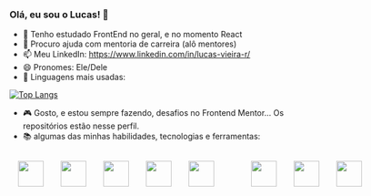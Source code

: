 ### Olá, eu sou o Lucas! 👋


- 🌱 Tenho estudado FrontEnd no geral, e no momento React
- 🤔 Procuro ajuda com mentoria de carreira (alô mentores)
- 📫 Meu LinkedIn: https://www.linkedin.com/in/lucas-vieira-r/
- 😄 Pronomes: Ele/Dele
- :closed_book: Linguagens mais usadas:

[![Top Langs](https://github-readme-stats.vercel.app/api/top-langs/?username=Lucas-Vieira-R&layout=compact)](https://github.com/Lucas-Vieira-R/github-readme-stats)
- :video_game: Gosto, e estou sempre fazendo, desafios no Frontend Mentor... Os repositórios estão nesse perfil.
- :books: algumas das minhas habilidades, tecnologias e ferramentas:
<div style = 'display:flex'>
  <img style='width:45px;margin:15px;' src="https://cdn.jsdelivr.net/gh/devicons/devicon/icons/html5/html5-original-wordmark.svg" />
  <img style='width:45px;margin:15px;' src="https://cdn.jsdelivr.net/gh/devicons/devicon/icons/css3/css3-plain-wordmark.svg" />
  <img style='width:45px;margin:15px;'  src="https://cdn.jsdelivr.net/gh/devicons/devicon/icons/javascript/javascript-plain.svg" />
  <img style='width:45px;margin:15px;' src="https://cdn.jsdelivr.net/gh/devicons/devicon/icons/bootstrap/bootstrap-original.svg" />
  <img style='width:45px;margin:15px;' src="https://cdn.jsdelivr.net/gh/devicons/devicon/icons/python/python-original-wordmark.svg" />
  <img style='width:45px;margin:15px;margin-left:50px;' src="https://cdn.jsdelivr.net/gh/devicons/devicon/icons/vscode/vscode-original-wordmark.svg" />
  <img style='width:45px;margin:15px;' src="https://cdn.jsdelivr.net/gh/devicons/devicon/icons/trello/trello-plain.svg" />
  <img style='width:45px;margin:15px;' src="https://cdn.jsdelivr.net/gh/devicons/devicon/icons/react/react-original.svg" />
  
  </div>


